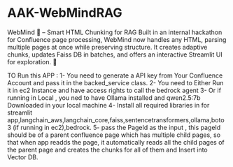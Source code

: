 # AAK-WebMindRAG
WebMind 🧠 – Smart HTML Chunking for RAG Built in an internal hackathon for Confluence page processing, WebMind now handles any HTML, parsing multiple pages at once while preserving structure. It creates adaptive chunks, updates Faiss DB in batches, and offers an interactive Streamlit UI for exploration. 🚀

TO Run this APP :
1- You need to generate a API key from Your Confluence Account and pass it in the backed_service class. 
2- You need to Either Run it in ec2 Instance and have access rights to call the bedrock agent
3- Or if running in Local , you ned to have Ollama installed and qwen2.5:7b Downloaded in your local machine
4- Install all required libraries in for streamlit app,langchain_aws,langchain_core,faiss,sentencetransformers,ollama,boto3 (if running in ec2),bedrock.
5- pass the PageId as the input , this pageId should be of a parent confluence page which has multiple child pages, so that when app readds the page, it automatically reads all the child pages of the parent page and creates the chunks for all of them and Insert into Vector DB.  